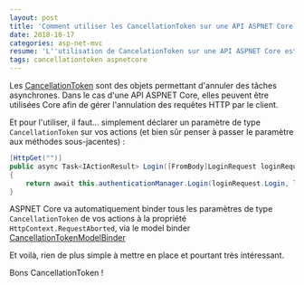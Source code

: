 ```yaml
---
layout: post
title: 'Comment utiliser les CancellationToken sur une API ASPNET Core ?'
date: 2018-10-17
categories: asp-net-mvc
resume: 'L''utilisation de CancelationToken sur une API ASPNET Core est extrêmement simple à mettre en place, et pourtant personne ne le fait. Découvrons ce qu''il en est.'
tags: cancellationtoken aspnetcore
---
```

Les <a href="" title="CancellationToken" target="_blank">CancellationToken</a> sont des objets permettant d'annuler des tâches asynchrones. Dans le cas d'une API ASPNET Core, elles peuvent être utilisées Core afin de gérer l'annulation des requêtes HTTP par le client.

Et pour l'utiliser, il faut... simplement déclarer un paramètre de type `CancellationToken` sur vos actions (et bien sûr penser à passer le paramètre aux méthodes sous-jacentes) :

```csharp
[HttpGet("")]
public async Task<IActionResult> Login([FromBody]LoginRequest loginRequest, CancellationToken cancellationToken)
{
    return await this.authenticationManager.Login(loginRequest.Login, loginRequest.Password, cancellationToken);
}
```

ASPNET Core va automatiquement binder tous les paramètres de type `CancellationToken` de vos actions à la propriété `HttpContext.RequestAborted`, via le model binder <a href="https://github.com/aspnet/AspNetCore/blob/master/src/Mvc/src/Microsoft.AspNetCore.Mvc.Core/ModelBinding/Binders/CancellationTokenModelBinder.cs" title="CancellationTokenModelBinder" target="_blank">CancellationTokenModelBinder</a>

Et voilà, rien de plus simple à mettre en place et pourtant très intéressant.

Bons CancellationToken !

